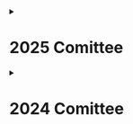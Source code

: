 
<details>
<summary><h1>2025 Comittee</h1></summary>

## President
Tom Leighton

## Treasurer
Izak Dingley 

## Events Officer 
Alex Bulloso

## Speakers Officer
Mimi Gorringe
</details>

<details>
<summary><h1>2024 Comittee</h1></summary>
  
## President
Viraj Deorukhkar

## Vice President
Rebecca Hankins

## Secretary
Purvanshi Patel

## Treasurer
Issy Burn

## Events Officer
Tom Leighton

## Speakers Officer
Rose Ru
</details>


